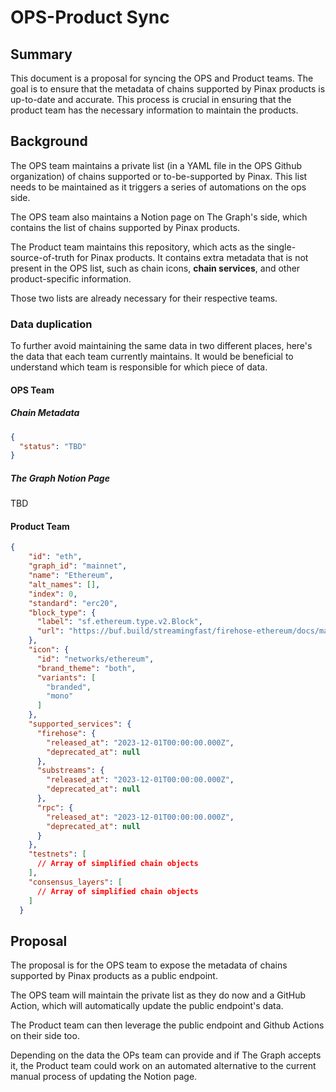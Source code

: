 # OPS-Product Sync

## Summary

This document is a proposal for syncing the OPS and Product teams. The goal is to ensure that the metadata of chains supported by Pinax products is up-to-date and accurate. This process is crucial in ensuring that the product team has the necessary information to maintain the products.

## Background

The OPS team maintains a private list (in a YAML file in the OPS Github organization) of chains supported or to-be-supported by Pinax. This list needs to be maintained as it triggers a series of automations on the ops side.

The OPS team also maintains a Notion page on The Graph's side, which contains the list of chains supported by Pinax products.

The Product team maintains this repository, which acts as the single-source-of-truth for Pinax products. It contains extra metadata that is not present in the OPS list, such as chain icons, __chain services__, and other product-specific information.

Those two lists are already necessary for their respective teams.

### Data duplication

To further avoid maintaining the same data in two different places, here's the data that each team currently maintains. It would be beneficial to understand which team is responsible for which piece of data.

#### OPS Team

##### Chain Metadata

```json
{
  "status": "TBD"
}
```

##### The Graph Notion Page

TBD

#### Product Team

```json
{
    "id": "eth",
    "graph_id": "mainnet",
    "name": "Ethereum",
    "alt_names": [],
    "index": 0,
    "standard": "erc20",
    "block_type": {
      "label": "sf.ethereum.type.v2.Block",
      "url": "https://buf.build/streamingfast/firehose-ethereum/docs/main:sf.ethereum.type.v2"
    },
    "icon": {
      "id": "networks/ethereum",
      "brand_theme": "both",
      "variants": [
        "branded",
        "mono"
      ]
    },
    "supported_services": {
      "firehose": {
        "released_at": "2023-12-01T00:00:00.000Z",
        "deprecated_at": null
      },
      "substreams": {
        "released_at": "2023-12-01T00:00:00.000Z",
        "deprecated_at": null
      },
      "rpc": {
        "released_at": "2023-12-01T00:00:00.000Z",
        "deprecated_at": null
      }
    },
    "testnets": [
      // Array of simplified chain objects
    ],
    "consensus_layers": [
      // Array of simplified chain objects
    ]
  }
```

## Proposal

The proposal is for the OPS team to expose the metadata of chains supported by Pinax products as a public endpoint.

The OPS team will maintain the private list as they do now and a GitHub Action, which will automatically update the public endpoint's data.

The Product team can then leverage the public endpoint and Github Actions on their side too.

Depending on the data the OPs team can provide and if The Graph accepts it, the Product team could work on an automated alternative to the current manual process of updating the Notion page.
